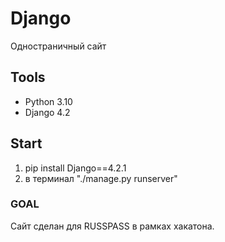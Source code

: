 # Django 

Одностраничный сайт 

## Tools

  - Python 3.10
  - Django 4.2


## Start

1) pip install Django==4.2.1
2) в терминал "./manage.py runserver"

### GOAL

Сайт сделан для RUSSPASS в рамках хакатона.
